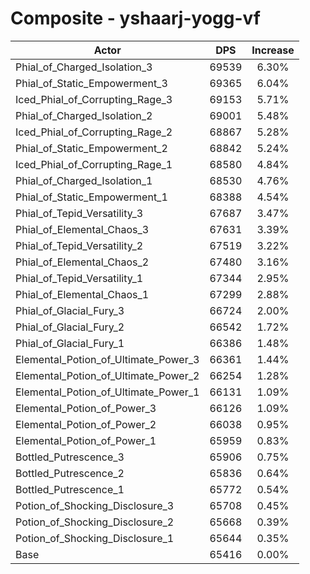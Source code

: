 # Composite - yshaarj-yogg-vf
| Actor | DPS | Increase |
|---|:---:|:---:|
|Phial_of_Charged_Isolation_3|69539|6.30%|
|Phial_of_Static_Empowerment_3|69365|6.04%|
|Iced_Phial_of_Corrupting_Rage_3|69153|5.71%|
|Phial_of_Charged_Isolation_2|69001|5.48%|
|Iced_Phial_of_Corrupting_Rage_2|68867|5.28%|
|Phial_of_Static_Empowerment_2|68842|5.24%|
|Iced_Phial_of_Corrupting_Rage_1|68580|4.84%|
|Phial_of_Charged_Isolation_1|68530|4.76%|
|Phial_of_Static_Empowerment_1|68388|4.54%|
|Phial_of_Tepid_Versatility_3|67687|3.47%|
|Phial_of_Elemental_Chaos_3|67631|3.39%|
|Phial_of_Tepid_Versatility_2|67519|3.22%|
|Phial_of_Elemental_Chaos_2|67480|3.16%|
|Phial_of_Tepid_Versatility_1|67344|2.95%|
|Phial_of_Elemental_Chaos_1|67299|2.88%|
|Phial_of_Glacial_Fury_3|66724|2.00%|
|Phial_of_Glacial_Fury_2|66542|1.72%|
|Phial_of_Glacial_Fury_1|66386|1.48%|
|Elemental_Potion_of_Ultimate_Power_3|66361|1.44%|
|Elemental_Potion_of_Ultimate_Power_2|66254|1.28%|
|Elemental_Potion_of_Ultimate_Power_1|66131|1.09%|
|Elemental_Potion_of_Power_3|66126|1.09%|
|Elemental_Potion_of_Power_2|66038|0.95%|
|Elemental_Potion_of_Power_1|65959|0.83%|
|Bottled_Putrescence_3|65906|0.75%|
|Bottled_Putrescence_2|65836|0.64%|
|Bottled_Putrescence_1|65772|0.54%|
|Potion_of_Shocking_Disclosure_3|65708|0.45%|
|Potion_of_Shocking_Disclosure_2|65668|0.39%|
|Potion_of_Shocking_Disclosure_1|65644|0.35%|
|Base|65416|0.00%|
